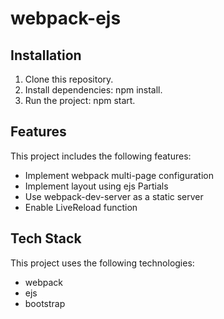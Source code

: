 # webpack-ejs

## Installation

1. Clone this repository.
2. Install dependencies: npm install.
3. Run the project: npm start.

## Features

This project includes the following features:

- Implement webpack multi-page configuration
- Implement layout using ejs Partials
- Use webpack-dev-server as a static server
- Enable LiveReload function

## Tech Stack

This project uses the following technologies:

- webpack
- ejs
- bootstrap
